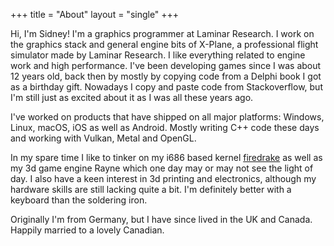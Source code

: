 +++
title = "About"
layout = "single"
+++

Hi, I'm Sidney! I'm a graphics programmer at Laminar Research. I work on the graphics stack and general engine bits of X-Plane, a professional flight simulator made by Laminar Research. I like everything related to engine work and high performance. I've been developing games since I was about 12 years old, back then by mostly by copying code from a Delphi book I got as a birthday gift. Nowadays I copy and paste code from Stackoverflow, but I'm still just as excited about it as I was all these years ago.

I've worked on products that have shipped on all major platforms: Windows, Linux, macOS, iOS as well as Android. Mostly writing C++ code these days and working with Vulkan, Metal and OpenGL.

In my spare time I like to tinker on my i686 based kernel [firedrake](https://github.com/JustSid/Firedrake) as well as my 3d game engine Rayne which one day may or may not see the light of day. I also have a keen interest in 3d printing and electronics, although my hardware skills are still lacking quite a bit. I'm definitely better with a keyboard than the soldering iron.

Originally I'm from Germany, but I have since lived in the UK and Canada. Happily married to a lovely Canadian.